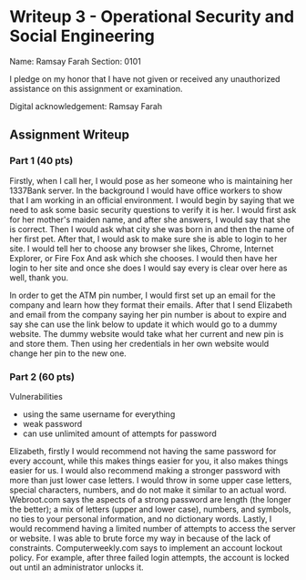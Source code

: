 # Writeup 3 - Operational Security and Social Engineering

Name: Ramsay Farah
Section: 0101

I pledge on my honor that I have not given or received any unauthorized assistance on this assignment or examination.

Digital acknowledgement: Ramsay Farah

## Assignment Writeup

### Part 1 (40 pts)

Firstly, when I call her, I would pose as her someone who is maintaining her 1337Bank server. In the background I would have office workers to show that I am working in an official environment. I would begin by saying that we need to ask some basic security questions to verify it is her. I would first ask for her mother's maiden name, and after she answers, I would say that she is correct. Then I would ask what city she was born in and then the name of her first pet. After that, I would ask to make sure she is able to login to her site. I would tell her to choose any browser she likes, Chrome, Internet Explorer, or Fire Fox And ask which she chooses. I would then have her login to her site and once she does I would say every is clear over here as well, thank you.

In order to get the ATM pin number, I would first set up an email for the company and learn how they format their emails. After that I send Elizabeth and email from the company saying her pin number is about to expire and say she can use the link below to update it which would go to a dummy website. The dummy website would take what her current and new pin is and store them. Then using her credentials in her own website would change her pin to the new one.

### Part 2 (60 pts)

Vulnerabilities
- using the same username for everything
- weak password
- can use unlimited amount of attempts for password

Elizabeth, firstly I would recommend not having the same password for every account, while this makes things easier for you, it also makes things easier for us. I would also recommend making a stronger password with more than just lower case letters. I would throw in some upper case letters, special characters, numbers, and do not make it similar to an actual word. Webroot.com says the aspects of a strong password are length (the longer the better); a mix of letters (upper and lower case), numbers, and symbols, no ties to your personal information, and no dictionary words. Lastly, I would recommend having a limited number of attempts to access the server or website. I was able to brute force my way in because of the lack of constraints. Computerweekly.com says to implement an account lockout policy. For example, after three failed login attempts, the account is locked out until an administrator unlocks it.
